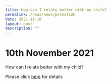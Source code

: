 ```yaml
---
title: How can I relate better with my child?
permalink: /news/news/permalink
date: 2021-11-10
layout: post
description: ""
---
```

# 10th November 2021

How can I relate better with my child?

Please click [here](https://www.schoolbag.edu.sg/multimedia/infographics/communicating-with-our-children) for details